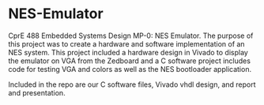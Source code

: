 # NES-Emulator

CprE 488 Embedded Systems Design MP-0: NES Emulator. The purpose of this project was to create a hardware and software implementation of an NES system. This project included a hardware design in Vivado to display the emulator on VGA from the Zedboard and a C software project includes code for testing VGA and colors as well as the NES bootloader application. 

Included in the repo are our C software files, Vivado vhdl design, and report and presentation.
